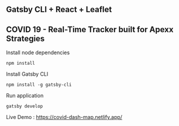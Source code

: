 ## Gatsby CLI + React + Leaflet 

## COVID 19 - Real-Time Tracker built for Apexx Strategies


Install node dependencies

```npm install```

Install Gatsby CLI

```npm install -g gatsby-cli```

Run application

```gatsby develop```


Live Demo : https://covid-dash-map.netlify.app/
